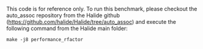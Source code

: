 This code is for reference only. To run this benchmark, please checkout the auto_assoc repository from the Halide github (https://github.com/halide/Halide/tree/auto_assoc) and execute the following command from the Halide main folder:

	make -j8 performance_rfactor
